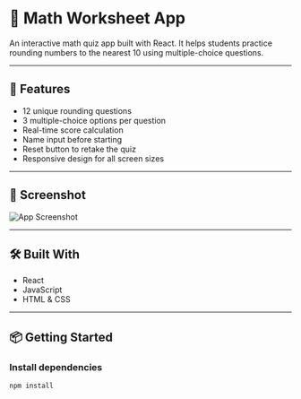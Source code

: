 # 📝 Math Worksheet App

An interactive math quiz app built with React. It helps students practice rounding numbers to the nearest 10 using multiple-choice questions.

---

## 🚀 Features

- 12 unique rounding questions
- 3 multiple-choice options per question
- Real-time score calculation
- Name input before starting
- Reset button to retake the quiz
- Responsive design for all screen sizes

---

## 📸 Screenshot

![App Screenshot](image.png) <!-- Make sure image.png is in your project root -->

---

## 🛠️ Built With

- React
- JavaScript
- HTML & CSS

---

## 📦 Getting Started

### Install dependencies
```bash
npm install
